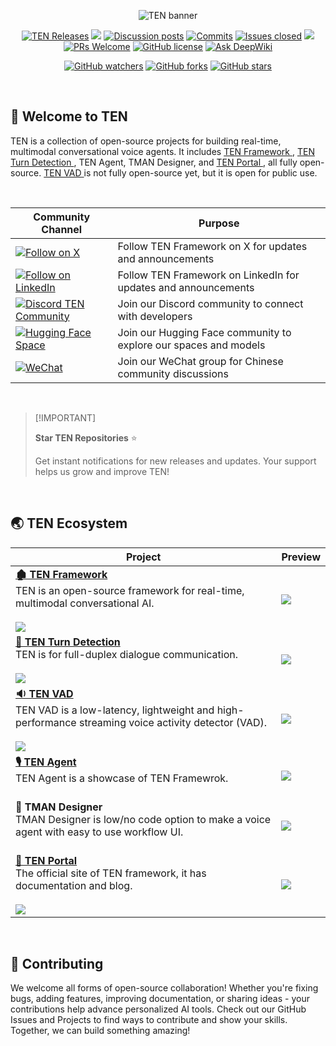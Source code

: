 <div align="center">

![TEN banner][ten-framework-banner]

[![TEN Releases]( https://img.shields.io/github/v/release/ten-framework/ten-framework?color=369eff&labelColor=gray&logo=github&style=flat-square )](https://github.com/TEN-framework/ten-framework/releases)
[![](https://img.shields.io/github/release-date/ten-framework/ten-framework?labelColor=gray&style=flat-square)](https://github.com/TEN-framework/ten-framework/releases)
[![Discussion posts](https://img.shields.io/github/discussions/TEN-framework/ten_framework?labelColor=gray&color=%20%23f79009)](https://github.com/TEN-framework/ten-framework/discussions/)
[![Commits](https://img.shields.io/github/commit-activity/m/TEN-framework/ten_framework?labelColor=gray&color=pink)](https://github.com/TEN-framework/ten-framework/graphs/commit-activity)
[![Issues closed](https://img.shields.io/github/issues-search?query=repo%3ATEN-framework%2Ften-framework%20is%3Aclosed&label=issues%20closed&labelColor=gray&color=green)](https://github.com/TEN-framework/ten-framework/issues)
[![](https://img.shields.io/github/contributors/ten-framework/ten-framework?color=c4f042&labelColor=gray&style=flat-square)](https://github.com/TEN-framework/ten-framework/graphs/contributors)
[![PRs Welcome](https://img.shields.io/badge/PRs-welcome!-brightgreen.svg?style=flat-square)](https://github.com/TEN-framework/ten-framework/pulls)
[![GitHub license](https://img.shields.io/badge/License-Apache_2.0_with_certain_conditions-blue.svg?labelColor=%20%23155EEF&color=%20%23528bff)](https://github.com/TEN-framework/ten_framework/blob/main/LICENSE)
[![Ask DeepWiki](https://deepwiki.com/badge.svg)](https://deepwiki.com/TEN-framework/TEN-framework)

[![GitHub watchers](https://img.shields.io/github/watchers/TEN-framework/ten_framework?style=social&label=Watch)](https://GitHub.com/TEN-framework/ten_framework/watchers/?WT.mc_id=academic-105485-koreyst)
[![GitHub forks](https://img.shields.io/github/forks/TEN-framework/ten_framework?style=social&label=Fork)](https://GitHub.com/TEN-framework/ten_framework/network/?WT.mc_id=academic-105485-koreyst)
[![GitHub stars](https://img.shields.io/github/stars/TEN-framework/ten_framework?style=social&label=Star)](https://GitHub.com/TEN-framework/ten_framework/stargazers/?WT.mc_id=academic-105485-koreyst)

</div>

<br>

## 👋 Welcome to TEN

TEN is a collection of open-source projects for building real-time, multimodal conversational voice agents. It includes [ TEN Framework ](https://github.com/ten-framework/ten-framework), [ TEN Turn Detection ](https://github.com/ten-framework/ten-turn-detection), TEN Agent, TMAN Designer, and [ TEN Portal ](https://github.com/ten-framework/portal), all fully open-source. [ TEN VAD ](https://github.com/ten-framework/ten-vad) is not fully open-source yet, but it is open for public use.

<br>

| Community Channel | Purpose |
| ---------------- | ------- |
| [![Follow on X](https://img.shields.io/twitter/follow/TenFramework?logo=X&color=%20%23f5f5f5)](https://twitter.com/intent/follow?screen_name=TenFramework) | Follow TEN Framework on X for updates and announcements |
| [![Follow on LinkedIn](https://custom-icon-badges.demolab.com/badge/LinkedIn-TEN_Framework-0A66C2?logo=linkedin-white&logoColor=fff)](https://www.linkedin.com/company/ten-framework) | Follow TEN Framework on LinkedIn for updates and announcements |
| [![Discord TEN Community](https://dcbadge.vercel.app/api/server/VnPftUzAMJ?&style=flat&theme=light&color=lightgray)](https://discord.gg/VnPftUzAMJ) | Join our Discord community to connect with developers |
| [![Hugging Face Space](https://img.shields.io/badge/Hugging%20Face-TEN%20Framework-yellow?style=flat&logo=huggingface)](https://huggingface.co/TEN-framework) | Join our Hugging Face community to explore our spaces and models |
| [![WeChat](https://img.shields.io/badge/TEN_Framework-WeChat_Group-%2307C160?logo=wechat&labelColor=darkgreen&color=gray)](https://github.com/TEN-framework/ten-agent/discussions/170) | Join our WeChat group for Chinese community discussions |

<br>

> \[!IMPORTANT]
>
> **Star TEN Repositories** ⭐️
>
> Get instant notifications for new releases and updates. Your support helps us grow and improve TEN!

<br>

## 🌏 TEN Ecosystem

| Project | Preview |
| ------- | ------- |
| [**🏚️ TEN Framework**][ten-framework-link]<br>TEN is an open-source framework for real-time, multimodal conversational AI.<br><br>![][ten-framework-shield] | ![][ten-framework-banner] |
| [**️🔂 TEN Turn Detection**][ten-turn-detection-link]<br>TEN is for full-duplex dialogue communication.<br><br>![][ten-turn-detection-shield] | ![][ten-turn-detection-banner] |
| [**🔉 TEN VAD**][ten-vad-link]<br>TEN VAD is a low-latency, lightweight and high-performance streaming voice activity detector (VAD).<br><br>![][ten-vad-shield] | ![][ten-vad-banner] |
| [**🎙️ TEN Agent**][ten-agent-link]<br>TEN Agent is a showcase of TEN Framewrok.<br><br> | ![][ten-agent-banner] |
| **🎨 TMAN Designer** <br>TMAN Designer is low/no code option to make a voice agent with easy to use workflow UI.<br><br> | ![][tman-designer-banner] |
| [**📒 TEN Portal**][ten-portal-link]<br>The official site of TEN framework, it has documentation and blog.<br><br>![][ten-portal-shield] | ![][ten-portal-banner] |

<br>

## 🥰 Contributing

We welcome all forms of open-source collaboration! Whether you're fixing bugs, adding features, improving documentation, or sharing ideas - your contributions help advance personalized AI tools. Check out our GitHub Issues and Projects to find ways to contribute and show your skills. Together, we can build something amazing!

<br>


[back-to-top]: https://img.shields.io/badge/-Back_to_top-gray?style=flat-square

[ten-framework-shield]: https://img.shields.io/github/stars/ten-framework/ten_framework?color=ffcb47&labelColor=gray&style=flat-square&logo=github
[ten-framework-banner]: https://github.com/user-attachments/assets/7c8f72d7-3993-4d01-8504-b71578a22944
[ten-framework-link]: https://github.com/ten-framework/ten_framework

[ten-vad-link]: https://github.com/ten-framework/ten-vad
[ten-vad-shield]: https://img.shields.io/github/stars/ten-framework/ten-vad?color=ffcb47&labelColor=gray&style=flat-square&logo=github
[ten-vad-banner]: https://github.com/user-attachments/assets/d45870e4-9453-4047-8163-08737f82863f

[ten-turn-detection-link]: https://github.com/ten-framework/ten-turn-detection
[ten-turn-detection-shield]: https://img.shields.io/github/stars/ten-framework/ten-turn-detection?color=ffcb47&labelColor=gray&style=flat-square&logo=github
[ten-turn-detection-banner]: https://github.com/user-attachments/assets/8d0ec716-5d0e-43e4-ad9a-d97b17305658

[ten-agent-link]: https://github.com/TEN-framework/ten-framework/tree/main/ai_agents
[ten-agent-banner]: https://github.com/user-attachments/assets/38de2207-939b-4702-a0aa-04491f5b5275
[tman-designer-banner]: https://github.com/user-attachments/assets/804c3543-0a47-42b7-b40b-ef32b742fb8f

[ten-portal-link]: https://github.com/ten-framework/portal
[ten-portal-shield]: https://img.shields.io/github/stars/ten-framework/portal?color=ffcb47&labelColor=gray&style=flat-square&logo=github
[ten-portal-banner]: https://github.com/user-attachments/assets/e17d8aaa-5928-45dd-ac71-814928e26a89
